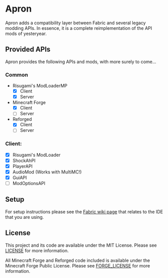 # Apron

Apron adds a compatibility layer between Fabric and several legacy modding APIs.
In essence, it is a complete reimplementation of the API mods of yesteryear.

## Provided APIs

Apron provides the following APIs and mods, with more surely to come...

### Common

- Risugami's ModLoaderMP
  - [x] Client
  - [x] Server
- Minecraft Forge
  - [x] Client
  - [ ] Server
- Reforged
  - [x] Client
  - [ ] Server

### Client:

- [x] Risugami's ModLoader
- [x] ShockAhPI
- [x] PlayerAPI
- [x] AudioMod (Works with MultiMC!)
- [x] GuiAPI
- [ ] ModOptionsAPI

## Setup

For setup instructions please see the [Fabric wiki page] that relates to the IDE that you are using.

## License

This project and its code are available under the MIT License.
Please see [LICENSE](./LICENSE "The MIT License") for more information.

All Minecraft Forge and Reforged code included is available under the Minecraft Forge Public License.
Please see [FORGE_LICENSE](./FORGE_LICENSE "The Minecraft Forge Public License") for more information.

[Fabric wiki page]:https://fabricmc.net/wiki/tutorial:setup "Fabric Wiki: Setup Development Workspace"
